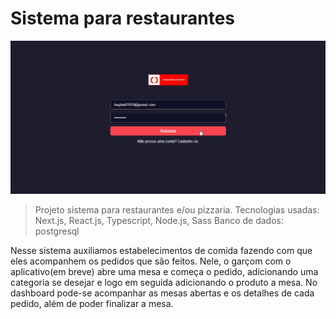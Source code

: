 <h1>Sistema para restaurantes</h1>

<img src="./src/assets/sistemas-pizzaria.gif" alt="gif-sistemas" />

>Projeto sistema para restaurantes e/ou pizzaria.
>Tecnologias usadas: Next.js, React.js, Typescript, Node.js, Sass
>Banco de dados: postgresql

Nesse sistema auxiliamos estabelecimentos de comida fazendo com que eles acompanhem os pedidos que são feitos. Nele, o garçom com o aplicativo(em breve) abre uma mesa e começa o pedido, adicionando uma categoria se desejar e logo em seguida adicionando o produto a mesa. 
No dashboard pode-se acompanhar as mesas abertas e os detalhes de cada pedido, além de poder finalizar a mesa.
